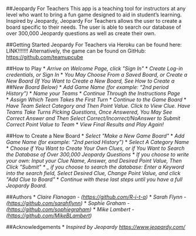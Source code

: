 ##Jeopardy For Teachers
This app is a teaching tool for instructors at any level who want to bring a fun game designed to aid in student’s learning. Inspired by Jeopardy, Jeopardy For Teachers allows the user to create a board specific to their needs. The user is able to search our database of over 300,000 Jeopardy questions as well as create their own. 

##Getting Started
Jeopardy For Teachers via Heroku can be found here:  LINK!!!!!!!
Alternatively, the game can be found on GitHub:  https://github.com/teamupcube

##How to Play
	* _Arrive on Welcome Page, click "Sign In"_
	* _Create Log-in credentials, or Sign In_
	* _You May Choose From a Saved Board, or Create a New Board (If You Want to Create a New Board,   See How to Create a ##New Board Below)_
	* _Add Game Name (for example: “2nd period History”)_
	* _Name your Teams_
	* _Continue Through the Instructions Page_	
  	* _Assign Which Team Takes the First Turn_
  	* _Continue to the Game Board_
	* _Have Team Select Category and Then Point Value. Click to View Clue. Have Teams Take Turns Picking Questions, Once Answered, You May See Correct Answer and Then Select Correct/Incorrect/NoAnswer to Submit Correct Point Value to Team_ 
	* _View Final Results and Play Again!_

##How to Create a New Board
	* _Select "Make a New Game Board"_
	* _Add Game Name (for example: “2nd period History”)_
	* _Select A Category Name_
	* _Choose if You Want to Create Your Own Clues, or if You Want to Search the Database of Over 300,000 Jeopardy Questions_
	* _If you choose to write your own: Input your Clue Name, Answer, and Desired Point Value, Then Click "Submit"
	* _ if you choose to search the database: Enter a Keyword into the search field, Select Desired Clue, Change Point Value, and click "Add Clue to Board"_
	* _Continue with these last steps until you have a full Jeopardy Board._ 

##Authors
	* _Claire Flanagan - (https://github.com/R-i-t-a)_
	* _Sarah Flynn - (https://github.com/sarahflynn)_
	* _Sophie Graham - (https://github.com/sophiegraham)_
	* _Mike Lambert - (https://github.com/MikeBLambert)_

##Acknowledgements
	* _Inspired by Jeopardy https://www.jeopardy.com/_

